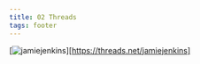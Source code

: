 ```yaml
---
title: 02 Threads
tags: footer
---
```

[![jamiejenkins](/images/threads.svg)][https://threads.net/jamiejenkins]
